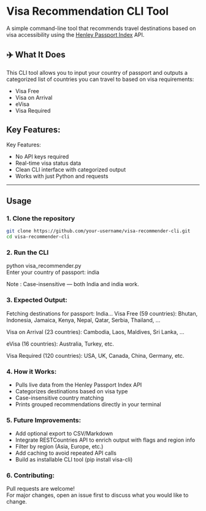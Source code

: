 # Visa Recommendation CLI Tool

A simple command-line tool that recommends travel destinations based on visa accessibility using the [Henley Passport Index](https://www.henleyglobal.com/passport-index) API.

## ✈️ What It Does

This CLI tool allows you to input your country of passport and outputs a categorized list of countries you can travel to based on visa requirements:

- Visa Free
- Visa on Arrival
- eVisa
- Visa Required

## Key Features: 

Key Features:

- No API keys required
- Real-time visa status data
- Clean CLI interface with categorized output
- Works with just Python and requests

---

## Usage

### 1. Clone the repository

```bash
git clone https://github.com/your-username/visa-recommender-cli.git
cd visa-recommender-cli
```

### 2. Run the CLI

python visa_recommender.py       
Enter your country of passport: india

Note : Case-insensitive — both India and india work.

### 3. Expected Output: 

Fetching destinations for passport: India...
Visa Free (59 countries):
Bhutan, Indonesia, Jamaica, Kenya, Nepal, Qatar, Serbia, Thailand, ...

Visa on Arrival (23 countries):
Cambodia, Laos, Maldives, Sri Lanka, ...

eVisa (16 countries):
Australia, Turkey, etc.

Visa Required (120 countries):
USA, UK, Canada, China, Germany, etc.

### 4. How it Works: 

- Pulls live data from the Henley Passport Index API
- Categorizes destinations based on visa type
- Case-insensitive country matching
- Prints grouped recommendations directly in your terminal

### 5. Future Improvements: 

- Add optional export to CSV/Markdown
- Integrate RESTCountries API to enrich output with flags and region info
- Filter by region (Asia, Europe, etc.)
- Add caching to avoid repeated API calls
- Build as installable CLI tool (pip install visa-cli)

### 6. Contributing: 
Pull requests are welcome!      
For major changes, open an issue first to discuss what you would like to change.
 
